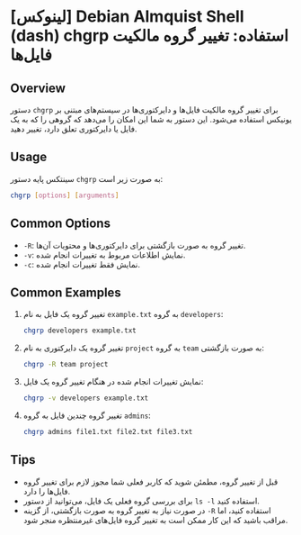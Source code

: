 # [لینوکس] Debian Almquist Shell (dash) chgrp استفاده: تغییر گروه مالکیت فایل‌ها

## Overview
دستور `chgrp` برای تغییر گروه مالکیت فایل‌ها و دایرکتوری‌ها در سیستم‌های مبتنی بر یونیکس استفاده می‌شود. این دستور به شما این امکان را می‌دهد که گروهی را که به یک فایل یا دایرکتوری تعلق دارد، تغییر دهید.

## Usage
سینتکس پایه دستور `chgrp` به صورت زیر است:

```bash
chgrp [options] [arguments]
```

## Common Options
- `-R`: تغییر گروه به صورت بازگشتی برای دایرکتوری‌ها و محتویات آن‌ها.
- `-v`: نمایش اطلاعات مربوط به تغییرات انجام شده.
- `-c`: نمایش فقط تغییرات انجام شده.

## Common Examples
1. تغییر گروه یک فایل به نام `example.txt` به گروه `developers`:
   ```bash
   chgrp developers example.txt
   ```

2. تغییر گروه یک دایرکتوری به نام `project` به گروه `team` به صورت بازگشتی:
   ```bash
   chgrp -R team project
   ```

3. نمایش تغییرات انجام شده در هنگام تغییر گروه یک فایل:
   ```bash
   chgrp -v developers example.txt
   ```

4. تغییر گروه چندین فایل به گروه `admins`:
   ```bash
   chgrp admins file1.txt file2.txt file3.txt
   ```

## Tips
- قبل از تغییر گروه، مطمئن شوید که کاربر فعلی شما مجوز لازم برای تغییر گروه فایل‌ها را دارد.
- برای بررسی گروه فعلی یک فایل، می‌توانید از دستور `ls -l` استفاده کنید.
- در صورت نیاز به تغییر گروه به صورت بازگشتی، از گزینه `-R` استفاده کنید، اما مراقب باشید که این کار ممکن است به تغییر گروه فایل‌های غیرمنتظره منجر شود.